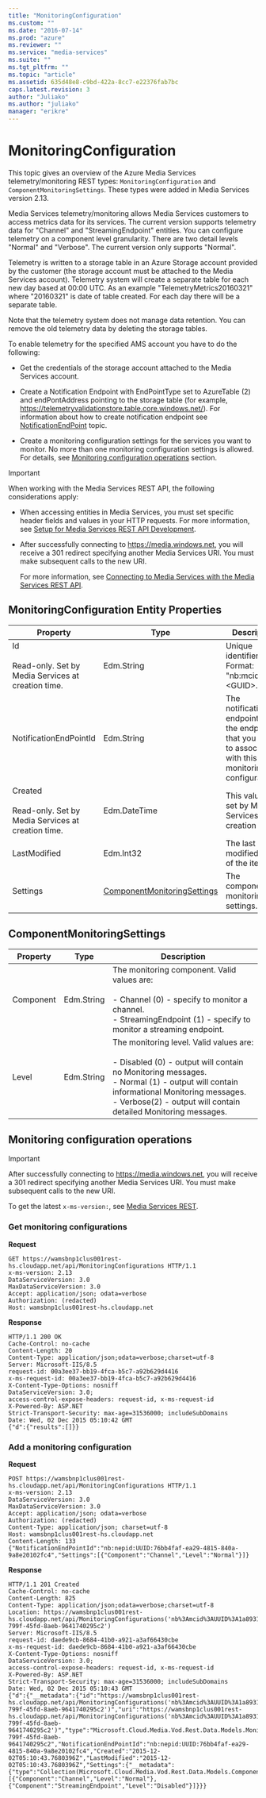 ```yaml
---
title: "MonitoringConfiguration"
ms.custom: ""
ms.date: "2016-07-14"
ms.prod: "azure"
ms.reviewer: ""
ms.service: "media-services"
ms.suite: ""
ms.tgt_pltfrm: ""
ms.topic: "article"
ms.assetid: 635d48e8-c9bd-422a-8cc7-e22376fab7bc
caps.latest.revision: 3
author: "Juliako"
ms.author: "juliako"
manager: "erikre"
---
```

# MonitoringConfiguration
This topic gives an overview of the Azure Media Services telemetry/monitoring REST types: `MonitoringConfiguration` and `ComponentMonitoringSettings`. These types were added in Media Services version 2.13.  
  
 Media Services telemetry/monitoring allows Media Services customers to access metrics data for its services. The current version supports telemetry data for "Channel" and "StreamingEndpoint" entities. You can configure telemetry on a component level granularity. There are two detail levels "Normal" and "Verbose". The current version only supports "Normal".  
  
 Telemetry is written to a storage table in an Azure  Storage account provided by the customer (the storage account must be attached to the Media Services account). Telemetry system will create a separate table for each new day based at 00:00 UTC. As an example "TelemetryMetrics20160321" where "20160321" is date of table created. For each day there will be a separate table.  
  
 Note that the telemetry system does not manage data retention. You can remove the old telemetry data by deleting the storage tables.  
  
 To enable telemetry for the specified AMS account you have to do the following:  
  
-   Get the credentials of the storage account attached to the Media Services account.  
  
-   Create a Notification Endpoint with EndPointType set to AzureTable (2) and endPontAddress pointing to the storage table (for example, https://telemetryvalidationstore.table.core.windows.net/). For information about how to create notification endpoint see  [NotificationEndPoint](../operations/notificationendpoint.md) topic.  
  
-   Create a monitoring configuration settings for the services you want to monitor. No more than one monitoring configuration settings is allowed. For details, see [Monitoring configuration operations](#MonitoringConfiguration) section.  
   
> [!IMPORTANT]
>  When working with the Media Services REST API, the following considerations apply:  
>   
>  -   When accessing entities in Media Services, you must set specific header fields and values in your HTTP requests. For more information, see [Setup for Media Services REST API Development](http://msdn.microsoft.com/en-us/42ae6204-93bc-4797-bf40-1c68512cfb73).  
> -   After successfully connecting to https://media.windows.net, you will receive a 301 redirect specifying another Media Services URI. You must make subsequent calls to the new URI.  
>   
>      For more information, see [Connecting to Media Services with the Media Services REST API](http://msdn.microsoft.com/en-us/426d52db-1ac1-4ede-85be-da8ff5a7973f).  
  
##  <a name="job_entity_properties"></a> MonitoringConfiguration Entity Properties  
  
|Property|Type|Description|  
|--------------|----------|-----------------|  
|Id<br /><br /> Read-only. Set by Media Services at creation time.|Edm.String|Unique identifier. Format: "nb:mcid:UUID:\<GUID>.|  
|NotificationEndPointId|Edm.String|The notification endpoint ID of the endpoint that you want to associate with this monitoring configuration.|  
|Created<br /><br /> Read-only. Set by Media Services at creation time.|Edm.DateTime|This value is set by Media Services at creation time.|  
|LastModified|Edm.Int32|The last modified time of the item.|  
|Settings|[ComponentMonitoringSettings](#ComponentMonitoringSettings)|The component monitoring settings.|  
  
##  <a name="ComponentMonitoringSettings"></a> ComponentMonitoringSettings  
  
|Property|Type|Description|  
|--------------|----------|-----------------|  
|Component|Edm.String|The monitoring component. Valid values are:<br /><br /> -   Channel (0) - specify to monitor a channel.<br />-   StreamingEndpoint (1) - specify to monitor a streaming endpoint.|  
|Level|Edm.String|The monitoring level. Valid values are:<br /><br /> -   Disabled (0) - output will contain no Monitoring messages.<br />-   Normal (1) - output will contain informational Monitoring messages.<br />-   Verbose(2) - output will contain detailed Monitoring messages.|  
  
##  <a name="MonitoringConfiguration"></a> Monitoring configuration operations  
  
> [!IMPORTANT]
>  After successfully connecting to https://media.windows.net, you will receive a 301 redirect specifying another Media Services URI. You must make subsequent calls to the new URI.  
  
 To get the latest `x-ms-version:`, see [Media Services REST](../operations/azure-media-services-rest-api-reference.md).  
  
### Get  monitoring configurations  

 **Request**  
  
```  
GET https://wamsbnp1clus001rest-hs.cloudapp.net/api/MonitoringConfigurations HTTP/1.1  
x-ms-version: 2.13  
DataServiceVersion: 3.0  
MaxDataServiceVersion: 3.0  
Accept: application/json; odata=verbose  
Authorization: (redacted)  
Host: wamsbnp1clus001rest-hs.cloudapp.net  
```  
  
 **Response**  
  
```  
HTTP/1.1 200 OK  
Cache-Control: no-cache  
Content-Length: 20  
Content-Type: application/json;odata=verbose;charset=utf-8  
Server: Microsoft-IIS/8.5  
request-id: 00a3ee37-bb19-4fca-b5c7-a92b629d4416  
x-ms-request-id: 00a3ee37-bb19-4fca-b5c7-a92b629d4416  
X-Content-Type-Options: nosniff  
DataServiceVersion: 3.0;  
access-control-expose-headers: request-id, x-ms-request-id  
X-Powered-By: ASP.NET  
Strict-Transport-Security: max-age=31536000; includeSubDomains  
Date: Wed, 02 Dec 2015 05:10:42 GMT  
{"d":{"results":[]}}  
```  
  
### Add a monitoring configuration  
 **Request**  
  
```  
POST https://wamsbnp1clus001rest-hs.cloudapp.net/api/MonitoringConfigurations HTTP/1.1  
x-ms-version: 2.13  
DataServiceVersion: 3.0  
MaxDataServiceVersion: 3.0  
Accept: application/json; odata=verbose  
Authorization: (redacted)  
Content-Type: application/json; charset=utf-8  
Host: wamsbnp1clus001rest-hs.cloudapp.net  
Content-Length: 133  
{"NotificationEndPointId":"nb:nepid:UUID:76bb4faf-ea29-4815-840a-9a8e20102fc4","Settings":[{"Component":"Channel","Level":"Normal"}]}  
```  
  
 **Response**  
  
```  
HTTP/1.1 201 Created  
Cache-Control: no-cache  
Content-Length: 825  
Content-Type: application/json;odata=verbose;charset=utf-8  
Location: https://wamsbnp1clus001rest-hs.cloudapp.net/api/MonitoringConfigurations('nb%3Amcid%3AUUID%3A1a8931ae-799f-45fd-8aeb-9641740295c2')  
Server: Microsoft-IIS/8.5  
request-id: daede9cb-8684-41b0-a921-a3af66430cbe  
x-ms-request-id: daede9cb-8684-41b0-a921-a3af66430cbe  
X-Content-Type-Options: nosniff  
DataServiceVersion: 3.0;  
access-control-expose-headers: request-id, x-ms-request-id  
X-Powered-By: ASP.NET  
Strict-Transport-Security: max-age=31536000; includeSubDomains  
Date: Wed, 02 Dec 2015 05:10:43 GMT  
{"d":{"__metadata":{"id":"https://wamsbnp1clus001rest-hs.cloudapp.net/api/MonitoringConfigurations('nb%3Amcid%3AUUID%3A1a8931ae-799f-45fd-8aeb-9641740295c2')","uri":"https://wamsbnp1clus001rest-hs.cloudapp.net/api/MonitoringConfigurations('nb%3Amcid%3AUUID%3A1a8931ae-799f-45fd-8aeb-9641740295c2')","type":"Microsoft.Cloud.Media.Vod.Rest.Data.Models.MonitoringConfiguration"},"Id":"nb:mcid:UUID:1a8931ae-799f-45fd-8aeb-9641740295c2","NotificationEndPointId":"nb:nepid:UUID:76bb4faf-ea29-4815-840a-9a8e20102fc4","Created":"2015-12-02T05:10:43.7680396Z","LastModified":"2015-12-02T05:10:43.7680396Z","Settings":{"__metadata":{"type":"Collection(Microsoft.Cloud.Media.Vod.Rest.Data.Models.ComponentMonitoringSettings)"},"results":[{"Component":"Channel","Level":"Normal"},{"Component":"StreamingEndpoint","Level":"Disabled"}]}}}  
```  
  